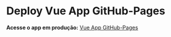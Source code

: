 # Deploy Vue App GitHub-Pages

**Acesse o app em produção:** [Vue App GitHub-Pages](https://guilhermerodrigues680.github.io/draft-ripper3-v2-front-vue-cli)